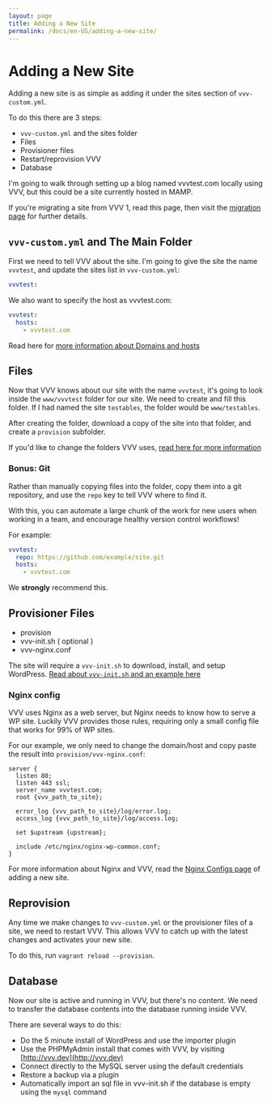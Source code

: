 ```yaml
---
layout: page
title: Adding a New Site
permalink: /docs/en-US/adding-a-new-site/
---
```


# Adding a New Site

Adding a new site is as simple as adding it under the sites section of `vvv-custom.yml`.

To do this there are 3 steps:

 - `vvv-custom.yml` and the sites folder
 - Files
 - Provisioner files
 - Restart/reprovision VVV
 - Database

I'm going to walk through setting up a blog named vvvtest.com locally using VVV, but this could be a site currently hosted in MAMP.

If you're migrating a site from VVV 1, read this page, then visit the [migration page](migrating-vvv1.md) for further details.

## `vvv-custom.yml` and The Main Folder

First we need to tell VVV about the site. I'm going to give the site the name `vvvtest`, and update the sites list in `vvv-custom.yml`:

```YAML
vvvtest:
```

We also want to specify the host as vvvtest.com:

```YAML
vvvtest:
  hosts:
    - vvvtest.com
```

Read here for [more information about Domains and hosts](custom-domains-hosts.md)

## Files

Now that VVV knows about our site with the name `vvvtest`, it's going to look inside the `www/vvvtest` folder for our site. We need to create and fill this folder. If I had named the site `testables`, the folder would be `www/testables`.

After creating the folder, download a copy of the site into that folder, and create a `provision` subfolder.

If you'd like to change the folders VVV uses, [read here for more information](custom-paths-and-folders.md)

### Bonus: Git

Rather than manually copying files into the folder, copy them into a git repository, and use the `repo` key to tell VVV where to find it.

With this, you can automate a large chunk of the work for new users when working in a team, and encourage healthy version control workflows!

For example:

```YAML
vvvtest:
  repo: https://github.com/example/site.git
  hosts:
    - vvvtest.com
```

We **strongly** recommend this.

## Provisioner Files

 - provision
 - vvv-init.sh ( optional )
 - vvv-nginx.conf

The site will require a `vvv-init.sh` to download, install, and setup WordPress. [Read about `vvv-init.sh` and an example here](setup-script.sh)

### Nginx config

VVV uses Nginx as a web server, but Nginx needs to know how to serve a WP site. Luckily VVV provides those rules, requiring only a small config file that works for 99% of WP sites.

For our example, we only need to change the domain/host and copy paste the result into `provision/vvv-nginx.conf`:

```nginx
server {
  listen 80;
  listen 443 ssl;
  server_name vvvtest.com;
  root {vvv_path_to_site};

  error_log {vvv_path_to_site}/log/error.log;
  access_log {vvv_path_to_site}/log/access.log;

  set $upstream {upstream};

  include /etc/nginx/nginx-wp-common.conf;
}
```

For more information about Nginx and VVV, read the [Nginx Configs page](adding-a-new-site/nginx-configs.md) of adding a new site.

## Reprovision

Any time we make changes to `vvv-custom.yml` or the provisioner files of a site, we need to restart VVV. This allows VVV to catch up with the latest changes and activates your new site.

To do this, run `vagrant reload --provision`.

## Database

Now our site is active and running in VVV, but there's no content. We need to transfer the database contents into the database running inside VVV.

There are several ways to do this:

 - Do the 5 minute install of WordPress and use the importer plugin
 - Use the PHPMyAdmin install that comes with VVV, by visiting [http://vvv.dev](http://vvv.dev)
 - Connect directly to the MySQL server using the default credentials
 - Restore a backup via a plugin
 - Automatically import an sql file in vvv-init.sh if the database is empty using the `mysql` command
